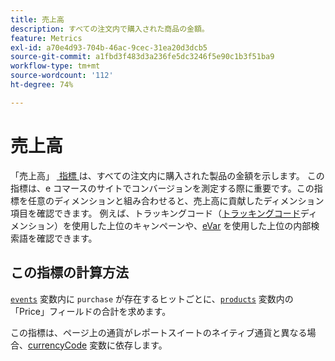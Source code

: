 ```yaml
---
title: 売上高
description: すべての注文内で購入された商品の金額。
feature: Metrics
exl-id: a70e4d93-704b-46ac-9cec-31ea20d3dcb5
source-git-commit: a1fbd3f483d3a236fe5dc3246f5e90c1b3f51ba9
workflow-type: tm+mt
source-wordcount: '112'
ht-degree: 74%

---
```


# 売上高

「売上高」 [&#x200B; 指標 &#x200B;](overview.md) は、すべての注文内に購入された製品の金額を示します。 この指標は、e コマースのサイトでコンバージョンを測定する際に重要です。この指標を任意のディメンションと組み合わせると、売上高に貢献したディメンション項目を確認できます。 例えば、トラッキングコード（[トラッキングコード](../dimensions/tracking-code.md)ディメンション）を使用した上位のキャンペーンや、[eVar](../dimensions/evar.md) を使用した上位の内部検索語を確認できます。

## この指標の計算方法

[`events`](/help/implement/vars/page-vars/events/event-purchase.md) 変数内に `purchase` が存在するヒットごとに、[`products`](/help/implement/vars/page-vars/products.md) 変数内の「Price」フィールドの合計を求めます。

この指標は、ページ上の通貨がレポートスイートのネイティブ通貨と異なる場合、[currencyCode](/help/implement/vars/config-vars/currencycode.md) 変数に依存します。
